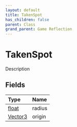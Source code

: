 ```yaml
---
layout: default
title: TakenSpot
has_children: false
parent: Class
grand_parent: Game Reflection
---
```

# TakenSpot
Description 

## Fields

| Type | Name |
|:----------|:--------------|
| [float](/riftbreaker-wiki/docs/game-reflection/components/float/) | radius |
| [Vector3](/riftbreaker-wiki/docs/game-reflection/classes/vector3/) | origin |

